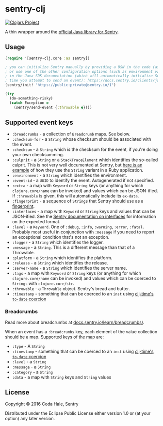 # sentry-clj

[![Clojars Project](https://img.shields.io/clojars/v/io.sentry/sentry-clj.svg)](https://clojars.org/io.sentry/sentry-clj)

A thin wrapper around the
[official Java library for Sentry](https://docs.sentry.io/clients/java/).

## Usage

```clojure
(require '[sentry-clj.core :as sentry])

; you can initialize Sentry manually by providing a DSN in the code (as shown below),
; or use one of the other configuration options (such as environment variables) described
; in the Java SDK documentation (which will automatically initialize Sentry the first
; time you attempt to send an event): https://docs.sentry.io/clients/java/config/
(sentry/init! "https://public:private@sentry.io/1")

(try
  (do-something-risky)
  (catch Exception e
    (sentry/send-event {:throwable e})))
```

## Supported event keys

- `:breadcrumbs` - a collection of `Breadcrumb` maps. See below.
- `:checksum-for` - a `String` whose checksum should be associated with the event.
- `:checksum` - a `String` which _is_ the checksum for the event, if you're doing your own checksumming.
- `:culprit` - a `String` or a `StackTraceElement` which identifies the so-called culprit. This is not very well documented at Sentry, but [here is an example](https://docs.sentry.io/clients/ruby/integrations/puma/) of how they use the `String` variant in a Ruby application.
- `:environment` - a `String` which identifies the environment.
- `:event-id` - a `UUID` to identify the event. Autogenerated if not specified.
- `:extra` - a map with `Keyword` or `String` keys (or anything for which `clojure.core/name` can be invoked) and values which can be JSON-ified. If `:throwable` is given, this will automatically include its `ex-data`.
- `:fingerprint` - a sequence of `String`s that Sentry should use as a [fingerprint](https://docs.sentry.io/learn/rollups/#customize-grouping-with-fingerprints).
- `:interfaces` - a map with `Keyword` or `String` keys and values that can be JSON-ified. See the [Sentry documentation on interfaces](https://docs.sentry.io/clientdev/interfaces/) for information on the expected format.
- `:level` - a `Keyword`. One of `:debug`, `:info`, `:warning`, `:error`, `:fatal`. Probably most useful in conjunction with `:message` if you need to report an exceptional condition that's not an exception.
- `:logger` - a `String` which identifies the logger.
- `:message` - a `String`. This is a different message than that of a Throwable.
- `:platform` - a `String` which identifies the platform.
- `:release` - a `String` which identifies the release.
- `:server-name` - a `String` which identifies the server name.
- `:tags` - a map with `Keyword` or `String` keys (or anything for which `clojure.core/name` can be invoked) and values which can be coerced to `Strings` with `clojure.core/str`.
- `:throwable` - a `Throwable` object. Sentry's bread and butter.
- `:timestamp` - something that can be coerced to an `inst` using [clj-time's `to-date` coercion](https://github.com/clj-time/clj-time#clj-timecoerce)

### Breadcrumbs

Read more about breadcrumbs at [docs.sentry.io/learn/breadcrumbs/](https://docs.sentry.io/learn/breadcrumbs/).

When an event has a `:breadcrumbs` key, each element of the value collection should be a map.
Supported keys of the map are:

- `:type` - A `String`
- `:timestamp` - something that can be coerced to an `inst` using [clj-time's `to-date` coercion](https://github.com/clj-time/clj-time#clj-timecoerce)
- `:level` - a `String`
- `:message` - a `String`
- `:category` - a `String`
- `:data` - a map with `String` keys and `String` values

## License

Copyright © 2016 Coda Hale, Sentry

Distributed under the Eclipse Public License either version 1.0 or (at
your option) any later version.
